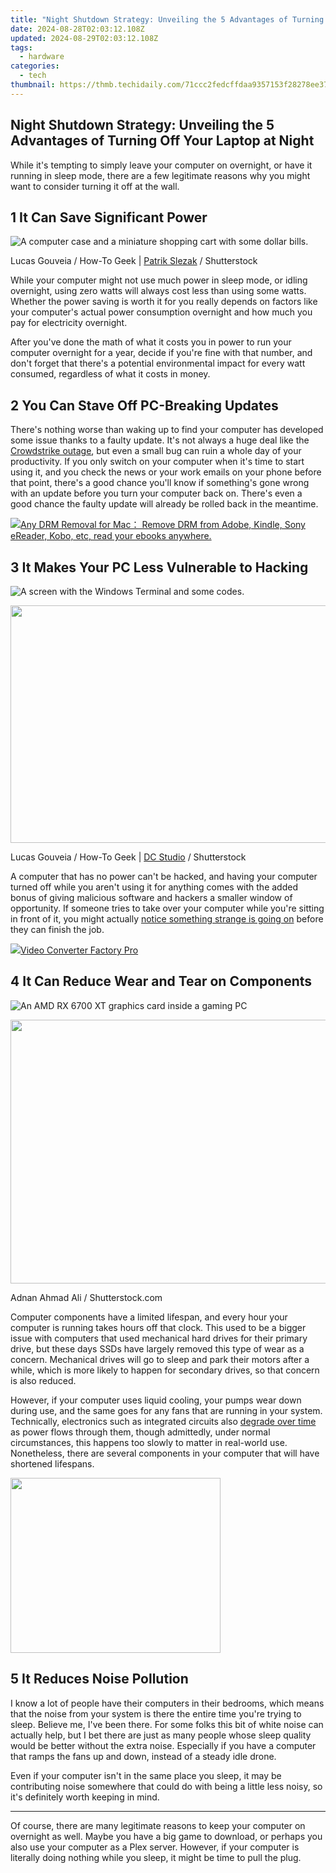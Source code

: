 ```yaml
---
title: "Night Shutdown Strategy: Unveiling the 5 Advantages of Turning Off Your Laptop at Night"
date: 2024-08-28T02:03:12.108Z
updated: 2024-08-29T02:03:12.108Z
tags:
  - hardware
categories:
  - tech
thumbnail: https://thmb.techidaily.com/71ccc2fedcffdaa9357153f28278ee3778285e29e6f3d8460fc68588e03103f5.jpg
---
```


## Night Shutdown Strategy: Unveiling the 5 Advantages of Turning Off Your Laptop at Night

While it's tempting to simply leave your computer on overnight, or have it running in sleep mode, there are a few legitimate reasons why you might want to consider turning it off at the wall.

## 1  It Can Save Significant Power 

![A computer case and a miniature shopping cart with some dollar bills.](https://static1.howtogeekimages.com/wordpress/wp-content/uploads/2024/05/a-computer-case-and-a-miniature-shopping-cart-with-some-dollar-bills.jpg) 

Lucas Gouveia / How-To Geek | [Patrik Slezak](https://www.shutterstock.com/en/image-photo/building-pc-atx-motherboard-computer-power-1034810044) / Shutterstock

 While your computer might not use much power in sleep mode, or idling overnight, using zero watts will always cost less than using some watts. Whether the power saving is worth it for you really depends on factors like your computer's actual power consumption overnight and how much you pay for electricity overnight.

 After you've done the math of what it costs you in power to run your computer overnight for a year, decide if you're fine with that number, and don't forget that there's a potential environmental impact for every watt consumed, regardless of what it costs in money.

## 2  You Can Stave Off PC-Breaking Updates 

 There's nothing worse than waking up to find your computer has developed some issue thanks to a faulty update. It's not always a huge deal like the [Crowdstrike outage](https://www.theverge.com/2024/7/24/24205020/crowdstrike-test-software-bug-windows-bsod-issue), but even a small bug can ruin a whole day of your productivity. If you only switch on your computer when it's time to start using it, and you check the news or your work emails on your phone before that point, there's a good chance you'll know if something's gone wrong with an update before you turn your computer back on. There's even a good chance the faulty update will already be rolled back in the meantime.

<!-- affiliate ads begin -->
<a href="https://secure.2checkout.com/order/checkout.php?PRODS=4600114&QTY=1&AFFILIATE=108875&CART=1"><img src="https://www.epubor.com/images/drm-removal-feature2.png" border="0">Any DRM Removal for Mac： Remove DRM from Adobe, Kindle, Sony eReader, Kobo, etc, read your ebooks anywhere.</a>
<!-- affiliate ads end -->
## 3  It Makes Your PC Less Vulnerable to Hacking 

![A screen with the Windows Terminal and some codes.](https://static1.howtogeekimages.com/wordpress/wp-content/uploads/2024/07/a-screen-with-the-windows-terminal-and-some-codes.jpg) 

<!-- affiliate ads begin -->
<a href="https://twopages.pxf.io/c/5597632/2016067/18544" target="_top" id="2016067"><img src="//a.impactradius-go.com/display-ad/18544-2016067" border="0" alt="" width="1020" height="380"/></a><img height="0" width="0" src="https://imp.pxf.io/i/5597632/2016067/18544" style="position:absolute;visibility:hidden;" border="0" />
<!-- affiliate ads end -->
Lucas Gouveia / How-To Geek | [DC Studio](https://www.shutterstock.com/image-photo/hacker-malicious-software-breaking-into-database-2421840145) / Shutterstock

 A computer that has no power can't be hacked, and having your computer turned off while you aren't using it for anything comes with the added bonus of giving malicious software and hackers a smaller window of opportunity. If someone tries to take over your computer while you're sitting in front of it, you might actually [notice something strange is going on](https://fox-boxes.techidaily.com/updated-revolutionize-virtuality-top-7-devices-for-success/) before they can finish the job.

<!-- affiliate ads begin -->
<a href="https://secure.2checkout.com/order/checkout.php?PRODS=4537547&QTY=1&AFFILIATE=108875&CART=1"><img src="https://secure.avangate.com/images/merchant/4b0a0290ad7df100b77e86839989a75e/products/vcfpro.png" border="0">Video Converter Factory Pro</a>
<!-- affiliate ads end -->
## 4  It Can Reduce Wear and Tear on Components 

![An AMD RX 6700 XT graphics card inside a gaming PC](https://static1.howtogeekimages.com/wordpress/wp-content/uploads/2024/02/radeon6900xt1.jpg) 

<!-- affiliate ads begin -->
<a href="https://parisrhonecom.sjv.io/c/5597632/1896607/21553" target="_top" id="1896607"><img src="//a.impactradius-go.com/display-ad/21553-1896607" border="0" alt="" width="750" height="422"/></a><img height="0" width="0" src="https://imp.pxf.io/i/5597632/1896607/21553" style="position:absolute;visibility:hidden;" border="0" />
<!-- affiliate ads end -->
Adnan Ahmad Ali / Shutterstock.com

 Computer components have a limited lifespan, and every hour your computer is running takes hours off that clock. This used to be a bigger issue with computers that used mechanical hard drives for their primary drive, but these days SSDs have largely removed this type of wear as a concern. Mechanical drives will go to sleep and park their motors after a while, which is more likely to happen for secondary drives, so that concern is also reduced.

 However, if your computer uses liquid cooling, your pumps wear down during use, and the same goes for any fans that are running in your system. Technically, electronics such as integrated circuits also [degrade over time](https://facebook-video-content.techidaily.com/new-realign-corrected-identity-visualization-in-facebook-sessions-for-2024/) as power flows through them, though admittedly, under normal circumstances, this happens too slowly to matter in real-world use. Nonetheless, there are several components in your computer that will have shortened lifespans.

<!-- affiliate ads begin -->
<a href="https://aligracehair.sjv.io/c/5597632/2087264/19272" target="_top" id="2087264"><img src="//a.impactradius-go.com/display-ad/19272-2087264" border="0" alt="" width="336" height="280"/></a><img height="0" width="0" src="https://imp.pxf.io/i/5597632/2087264/19272" style="position:absolute;visibility:hidden;" border="0" />
<!-- affiliate ads end -->
## 5  It Reduces Noise Pollution 

 I know a lot of people have their computers in their bedrooms, which means that the noise from your system is there the entire time you're trying to sleep. Believe me, I've been there. For some folks this bit of white noise can actually help, but I bet there are just as many people whose sleep quality would be better without the extra noise. Especially if you have a computer that ramps the fans up and down, instead of a steady idle drone.

 Even if your computer isn't in the same place you sleep, it may be contributing noise somewhere that could do with being a little less noisy, so it's definitely worth keeping in mind.

---

 Of course, there are many legitimate reasons to keep your computer on overnight as well. Maybe you have a big game to download, or perhaps you also use your computer as a Plex server. However, if your computer is literally doing nothing while you sleep, it might be time to pull the plug.

<ins class="adsbygoogle"
     style="display:block"
     data-ad-format="autorelaxed"
     data-ad-client="ca-pub-7571918770474297"
     data-ad-slot="1223367746"></ins>



<ins class="adsbygoogle"
     style="display:block"
     data-ad-client="ca-pub-7571918770474297"
     data-ad-slot="8358498916"
     data-ad-format="auto"
     data-full-width-responsive="true"></ins>


